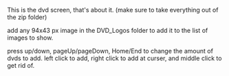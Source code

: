 This is the dvd screen, that's about it.
(make sure to take everything out of the zip folder)

add any 94x43 px image in the DVD_Logos folder to add it to the list of images to show.

press up/down, pageUp/pageDown, Home/End to change the amount of dvds to add.
left click to add, right click to add at curser, and middle click to get rid of.
